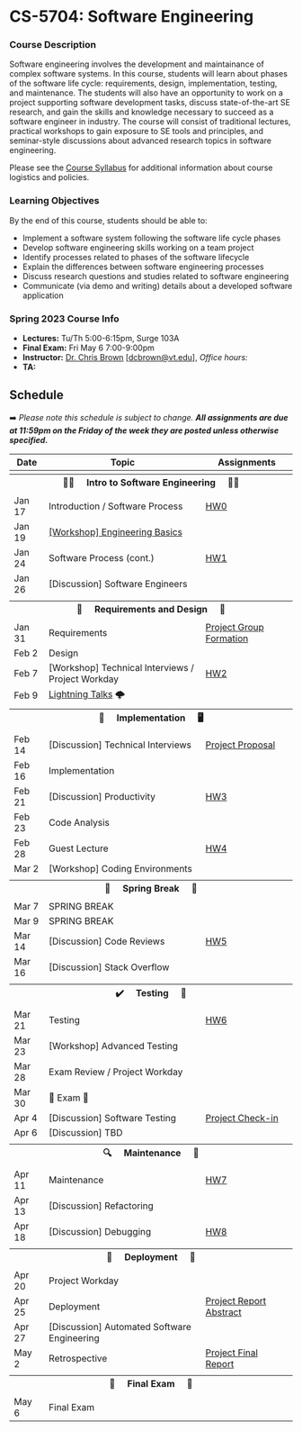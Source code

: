 # CS-5704: Software Engineering

### Course Description

Software engineering involves the development and maintainance of complex software systems. In this course, students will learn about phases of the software life cycle: requirements, design, implementation, testing, and maintenance. The students will also have an opportunity to work on a project supporting software development tasks, discuss state-of-the-art SE research, and gain the skills and knowledge necessary to succeed as a software engineer in industry. The course will consist of traditional lectures, practical workshops to gain exposure to SE tools and principles, and seminar-style discussions about advanced research topics in software engineering.

Please see the [Course Syllabus](https://docs.google.com/document/d/18-5J8LIHu3SDDkfEbWogdbA4_fRtXECs4-hp-Ox0MT4/edit?usp=sharing) for additional information about course logistics and policies.

### Learning Objectives

By the end of this course, students should be able to:

* Implement a software system following the software life cycle phases
* Develop software engineering skills working on a team project
* Identify processes related to phases of the software lifecycle
* Explain the differences between software engineering processes
* Discuss research questions and studies related to software engineering
* Communicate (via demo and writing) details about a developed software application

### Spring 2023 Course Info

* **Lectures:** Tu/Th 5:00-6:15pm, Surge 103A
* **Final Exam:** Fri May 6 7:00-9:00pm
* **Instructor:** [Dr. Chris Brown](https://chbrown13.github.io) [dcbrown@vt.edu], *Office hours:* 
* **TA:** 

## Schedule

➡️ _Please note this schedule is subject to change. **All assignments are due at 11:59pm on the Friday of the week they are posted unless otherwise specified.**_

| Date     | Topic                            |  Assignments       |
|----------|----------------------------------|------------------  |
| <tr><th colspan=3> 👨‍💻 &nbsp;&nbsp;&nbsp; Intro to Software Engineering &nbsp;&nbsp;&nbsp; 👩‍💻 </th></tr> |
| Jan 17 | Introduction / Software Process | [HW0](HWs/HW0.md) |
| Jan 19 | [[Workshop] Engineering Basics](https://docable.cloud/CS5704-VT/Workshops/Basics/README.md) | |
| Jan 24 | Software Process (cont.)  | [HW1](HWs/HW1.md) |
| Jan 26 |  [Discussion] Software Engineers| |
| <tr><th colspan=3>  📝 &nbsp;&nbsp;&nbsp; Requirements and Design &nbsp;&nbsp;&nbsp; 🎨 </th></tr> |
| Jan 31 | Requirements | [Project Group Formation](https://forms.gle/v9vXqNrQnz5frbvE9) |
| Feb 2  | Design | |
| Feb 7  | [Workshop] Technical Interviews / Project Workday | [HW2](HWs/HW2.md) |
| Feb 9  | [Lightning Talks](Project/REQUIREMENTS.md) 🌩️ | |
| <tr><th colspan=3> 🚧 &nbsp;&nbsp;&nbsp; Implementation &nbsp;&nbsp;&nbsp; 🖥️ </th></tr> |
| Feb 14 | [Discussion] Technical Interviews | [Project Proposal](Project/DESIGN.md) |
| Feb 16 | Implementation | |
| Feb 21 | [Discussion] Productivity | [HW3](HWs/HW3.md) |
| Feb 23 | Code Analysis | |
| Feb 28 | Guest Lecture | [HW4](HWs/HW4.md) |
| Mar 2  | [Workshop] Coding Environments | |
| <tr><th colspan=3> 🌻 &nbsp;&nbsp;&nbsp; Spring Break &nbsp;&nbsp;&nbsp; 🌄 </th></tr> |
| Mar 7  | SPRING BREAK | |
| Mar 9  | SPRING BREAK | |
| Mar 14 | [Discussion] Code Reviews | [HW5](HWs/HW5.md) |
| Mar 16 | [Discussion] Stack Overflow | |
| <tr><th colspan=3>✔️ &nbsp;&nbsp;&nbsp; Testing &nbsp;&nbsp;&nbsp; 🧪</th></tr>
| Mar 21 | Testing | [HW6](HWs/HW6.md) |
| Mar 23 | [Workshop] Advanced Testing | |
| Mar 28 | Exam Review / Project Workday | |
| Mar 30 | 💯 Exam 💯 | |
| Apr 4  | [Discussion] Software Testing | [Project Check-in](https://canvas.vt.edu/courses/145256/assignments/1385274) |
| Apr 6  | [Discussion] TBD | |
| <tr><th colspan=4> 🔍 &nbsp;&nbsp;&nbsp; Maintenance &nbsp;&nbsp;&nbsp; 🧹 </th></tr> |
| Apr 11 | Maintenance | [HW7](HWs/HW7.md) |
| Apr 13 | [Discussion] Refactoring | |
| Apr 18 | [Discussion] Debugging | [HW8](HWs/HW8.md) |
| <tr><th colspan=4> 🚀 &nbsp;&nbsp;&nbsp; Deployment &nbsp;&nbsp;&nbsp; 🔁 </th></tr> |
| Apr 20 | Project Workday | |
| Apr 25 | Deployment | [Project Report Abstract](https://canvas.vt.edu/courses/145256/assignments/1384459) |
| Apr 27 | [Discussion] Automated Software Engineering |  |
| May 2  | Retrospective | [Project Final Report](https://canvas.vt.edu/courses/145256/assignments/1384460) |
| <tr><th colspan=3> 🏁 &nbsp;&nbsp;&nbsp; Final Exam &nbsp;&nbsp;&nbsp; 🎥 </th></tr> |
| May 6  | Final Exam | |



